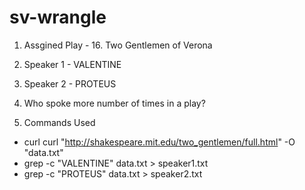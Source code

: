 # sv-wrangle

1. Assgined Play  - 16. Two Gentlemen of Verona

2. Speaker 1 - VALENTINE
3. Speaker 2 - PROTEUS

4. Who spoke more number of times in a play?

5. Commands Used
* curl  curl "http://shakespeare.mit.edu/two_gentlemen/full.html" -O "data.txt"
* grep -c "VALENTINE" data.txt > speaker1.txt
* grep -c "PROTEUS" data.txt > speaker2.txt




